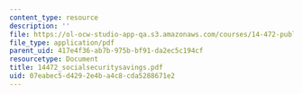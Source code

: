 ```yaml
---
content_type: resource
description: ''
file: https://ol-ocw-studio-app-qa.s3.amazonaws.com/courses/14-472-public-economics-ii-spring-2004/07eabec5d4292e4ba4c8cda5288671e2_14472_socialsecuritysavings.pdf
file_type: application/pdf
parent_uid: 417e4f36-ab7b-975b-bf91-da2ec5c194cf
resourcetype: Document
title: 14472_socialsecuritysavings.pdf
uid: 07eabec5-d429-2e4b-a4c8-cda5288671e2
---
```


